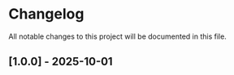 # Changelog

All notable changes to this project will be documented in this file.

## [1.0.0] - 2025-10-01

<!-- generated by git-cliff -->
